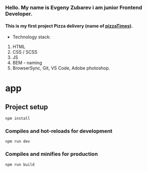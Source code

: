 ### Hello. My name is Evgeny Zubarev i am junior Frontend Developer. 

#### This is my first project Pizza delivery (name of [pizzaTimes](https://eozubarev.github.io/Creating-a-Delivery-Site)).

* Technology stack:
 1. HTML
 1. CSS / SCSS
 1. JS
 1. BEM - naming
 1. BrowserSync, Git, VS Code, Adobe photoshop.


# app

## Project setup
```
npm install
```

### Compiles and hot-reloads for development
```
npm run dev
```

### Compiles and minifies for production
```
npm run build
```
